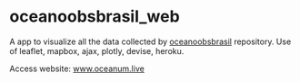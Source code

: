 # oceanoobsbrasil_web

A app to visualize all the data collected by [oceanoobsbrasil](https://github.com/soutobias/oceanoobsbrasil) repository. Use of leaflet, mapbox, ajax, plotly, devise, heroku.

Access website: www.oceanum.live
